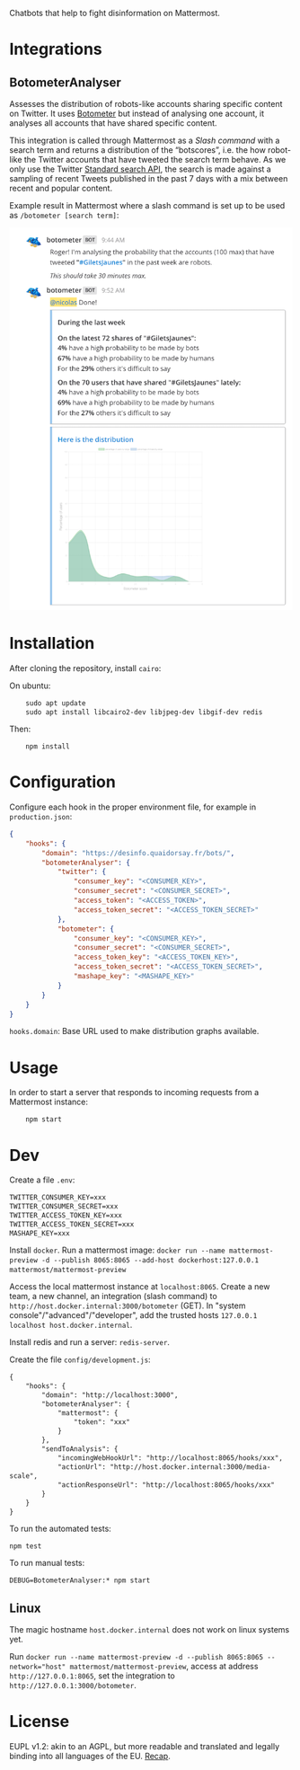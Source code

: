 Chatbots that help to fight disinformation on Mattermost.

# Integrations

## BotometerAnalyser

Assesses the distribution of robots-like accounts sharing specific content on Twitter. It uses [Botometer](https://botometer.iuni.iu.edu) but instead of analysing one account, it analyses all accounts that have shared specific content.

This integration is called through Mattermost as a _Slash command_ with a search term and returns a distribution of the “botscores”, i.e. the how robot-like the Twitter accounts that have tweeted the search term behave.
As we only use the Twitter [Standard search API](https://developer.twitter.com/en/docs/tweets/search/api-reference/get-search-tweets.html), the search is made against a sampling of recent Tweets published in the past 7 days with a mix between recent and popular content.

Example result in Mattermost where a slash command is set up to be used as `/botometer [search term]`:

![Results for #GiletsJaunes](Result%20example.png?raw=true)

# Installation

After cloning the repository, install `cairo`:

On ubuntu:
```
    sudo apt update
    sudo apt install libcairo2-dev libjpeg-dev libgif-dev redis
```

Then:
```
    npm install
```

# Configuration

Configure each hook in the proper environment file, for example in `production.json`:

```json
{
    "hooks": {
        "domain": "https://desinfo.quaidorsay.fr/bots/",
        "botometerAnalyser": {
            "twitter": {
                "consumer_key": "<CONSUMER_KEY>",
                "consumer_secret": "<CONSUMER_SECRET>",
                "access_token": "<ACCESS_TOKEN>",
                "access_token_secret": "<ACCESS_TOKEN_SECRET>"
            },
            "botometer": {
                "consumer_key": "<CONSUMER_KEY>",
                "consumer_secret": "<CONSUMER_SECRET>",
                "access_token_key": "<ACCESS_TOKEN_KEY>",
                "access_token_secret": "<ACCESS_TOKEN_SECRET>",
                "mashape_key": "<MASHAPE_KEY>"
            }
        }
    }
}
```

`hooks.domain`: Base URL used to make distribution graphs available.

# Usage

In order to start a server that responds to incoming requests from a Mattermost instance:

```
    npm start
```

# Dev

Create a file `.env`:
```
TWITTER_CONSUMER_KEY=xxx
TWITTER_CONSUMER_SECRET=xxx
TWITTER_ACCESS_TOKEN_KEY=xxx
TWITTER_ACCESS_TOKEN_SECRET=xxx
MASHAPE_KEY=xxx
```

Install `docker`. Run a mattermost image: `docker run --name mattermost-preview -d --publish 8065:8065 --add-host dockerhost:127.0.0.1 mattermost/mattermost-preview`

Access the local mattermost instance at `localhost:8065`. Create a new team, a new channel, an integration (slash command) to `http://host.docker.internal:3000/botometer` (GET). In "system console"/"advanced"/"developer", add the trusted hosts `127.0.0.1 localhost host.docker.internal`.

Install redis and run a server: `redis-server`.

Create the file `config/development.js`:
```
{
    "hooks": {
        "domain": "http://localhost:3000",
        "botometerAnalyser": {
            "mattermost": {
                "token": "xxx"
            }
        },
        "sendToAnalysis": {
            "incomingWebHookUrl": "http://localhost:8065/hooks/xxx",
            "actionUrl": "http://host.docker.internal:3000/media-scale",
            "actionResponseUrl": "http://localhost:8065/hooks/xxx"
        }
    }
}
```

To run the automated tests:
```
npm test
```

To run manual tests:

```
DEBUG=BotometerAnalyser:* npm start
```


## Linux

The magic hostname `host.docker.internal` does not work on linux systems yet.

Run `docker run --name mattermost-preview -d --publish 8065:8065 --network="host" mattermost/mattermost-preview`, access at address `http://127.0.0.1:8065`, set the integration to `http://127.0.0.1:3000/botometer`.


# License

EUPL v1.2: akin to an AGPL, but more readable and translated and legally binding into all languages of the EU. [Recap](https://choosealicense.com/licenses/eupl-1.2/).
